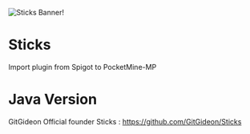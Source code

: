 ![Sticks Banner!](https://proxy.spigotmc.org/869a8aa8bc8fffa62957739ecbf25a98c18be1e4?url=https%3A%2F%2Fi.imgur.com%2FlK9RFKD.png)

# Sticks
Import plugin from Spigot to PocketMine-MP

# Java Version
GitGideon
Official founder Sticks : https://github.com/GitGideon/Sticks
